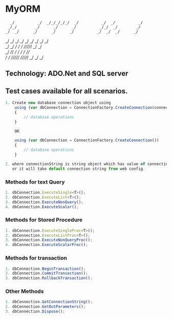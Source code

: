 # MyORM

      _/          _/  _/_/_/_/_/  _/          _/  _/          _/
     _/_/        _/      _/      _/          _/_/  _/        _/ 
    _/  _/      _/      _/      _/          _/  _/  _/      _/  
   _/    _/    _/      _/      _/          _/    _/  _/    _/   
  _/      _/  _/      _/      _/          _/_/_/_/_/  _/  _/    
 _/        _/_/      _/      _/          _/        _/  _/_/     
_/          _/  _/_/_/_/_/  _/_/_/_/_/  _/          _/  _/       

## Technology: ADO.Net and SQL server
## Test cases available for all scenarios.

````javascript
1. Create new database connection object using 
    using (var dbConnection = ConnectionFactory.CreateConnection(connectionString))
    {
        // database operations
    }

    OR

    using (var dbConnection = ConnectionFactory.CreateConnection())
    {
        // database operations
    }

2. where connectionString is string object which has value of connection string for database,
   or it will take default connection string from web config.
````

### Methods for text Query
````javascript
1. dbConnection.ExecuteSingle<T>();
2. dbConnection.ExecuteList<T>();
3. dbConnection.ExecuteNonQuery();
4. dbConnection.ExecuteScalar();
````

### Methods for Stored Procedure
````javascript
1. dbConnection.ExecuteSingleProc<T>();
2. dbConnection.ExecuteListProc<T>();
3. dbConnection.ExecuteNonQueryProc();
4. dbConnection.ExecuteScalarProc();
````

### Methods for transaction
````javascript
1. dbConnection.BeginTransaction();
2. dbConnection.CommitTransaction();
3. dbConnection.RollbackTransaction();
````

### Other Methods
````javascript
1. dbConnection.GetConnectionString();
2. dbConnection.GetOutParameters();
3. dbConnection.Dispose();
````